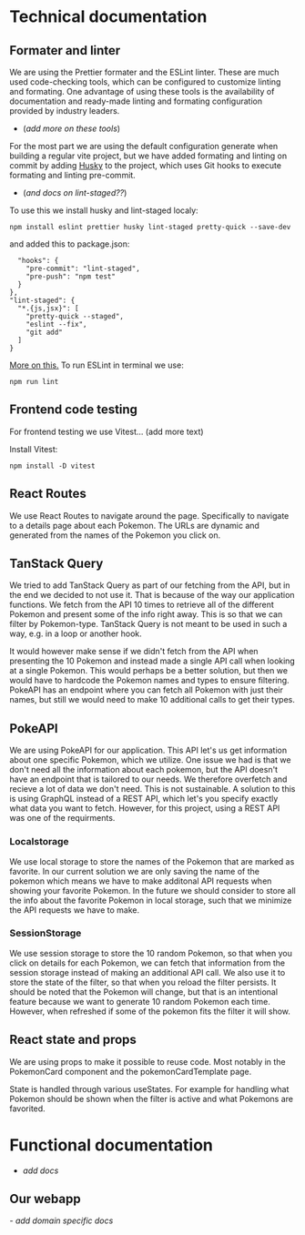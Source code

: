 # Technical documentation

## Formater and linter

We are using the Prettier formater and the ESLint linter. These are much used code-checking tools, which can be configured to customize linting and formating. One advantage of using these tools is the availability of documentation and ready-made linting and formating configuration provided by industry leaders.

- (_add more on these tools_)

For the most part we are using the default configuration generate when building a regular vite project, but we have added formating and linting on commit by adding [Husky](https://github.com/typicode/husky) to the project, which uses Git hooks to execute formating and linting pre-commit.

- (_and docs on lint-staged??_)

To use this we install husky and lint-staged localy:

```
npm install eslint prettier husky lint-staged pretty-quick --save-dev
```

and added this to package.json:

```"husky": {
  "hooks": {
    "pre-commit": "lint-staged",
    "pre-push": "npm test"
  }
},
"lint-staged": {
  "*.{js,jsx}": [
    "pretty-quick --staged",
    "eslint --fix",
    "git add"
  ]
}
```

[More on this.](https://dev.to/kreshby/keep-your-code-clean-with-eslint-prettier-pre-commit-and-pre-push-hooks-using-husky-lint-staged-and-pretty-quick-4fka)
To run ESLint in terminal we use:

```
npm run lint
```

## Frontend code testing

For frontend testing we use Vitest... (add more text)

Install Vitest:

```
npm install -D vitest
```

## React Routes

We use React Routes to navigate around the page. Specifically to navigate to a details page about each Pokemon. The URLs are dynamic and generated from the names of the Pokemon you click on.

## TanStack Query

We tried to add TanStack Query as part of our fetching from the API, but in the end we decided to not use it. That is because of the way our application functions. We fetch from the API 10 times to retrieve all of the different Pokemon and present some of the info right away. This is so that we can filter by Pokemon-type. TanStack Query is not meant to be used in such a way, e.g. in a loop or another hook.

It would however make sense if we didn't fetch from the API when presenting the 10 Pokemon and instead made a single API call when looking at a single Pokemon. This would perhaps be a better solution, but then we would have to hardcode the Pokemon names and types to ensure filtering. PokeAPI has an endpoint where you can fetch all Pokemon with just their names, but still we would need to make 10 additional calls to get their types.

## PokeAPI

We are using PokeAPI for our application. This API let's us get information about one specific Pokemon, which we utilize. One issue we had is that we don't need all the information about each pokemon, but the API doesn't have an endpoint that is tailored to our needs. We therefore overfetch and recieve a lot of data we don't need. This is not sustainable. A solution to this is using GraphQL instead of a REST API, which let's you specify exactly what data you want to fetch. However, for this project, using a REST API was one of the requirments.

### Localstorage

We use local storage to store the names of the Pokemon that are marked as favorite. In our current solution we are only saving the name of the pokemon which means we have to make additonal API requests when showing your favorite Pokemon. In the future we should consider to store all the info about the favorite Pokemon in local storage, such that we minimize the API requests we have to make.

### SessionStorage

We use session storage to store the 10 random Pokemon, so that when you click on details for each Pokemon, we can fetch that information from the session storage instead of making an additional API call. We also use it to store the state of the filter, so that when you reload the filter persists. It should be noted that the Pokemon will change, but that is an intentional feature because we want to generate 10 random Pokemon each time. However, when refreshed if some of the pokemon fits the filter it will show.

## React state and props

We are using props to make it possible to reuse code. Most notably in the PokemonCard component and the pokemonCardTemplate page.

State is handled through various useStates. For example for handling what Pokemon should be shown when the filter is active and what Pokemons are favorited.

# Functional documentation

- _add docs_

## Our webapp

_- add domain specific docs_

<!-- ## Expanding the ESLint configuration

If you are developing a production application, we recommend updating the configuration to enable type aware lint rules:

- Configure the top-level `parserOptions` property like this:

```js
   parserOptions: {
    ecmaVersion: 'latest',
    sourceType: 'module',
    project: ['./tsconfig.json', './tsconfig.node.json'],
    tsconfigRootDir: __dirname,
   },
```

- Replace `plugin:@typescript-eslint/recommended` to `plugin:@typescript-eslint/recommended-type-checked` or `plugin:@typescript-eslint/strict-type-checked`
- Optionally add `plugin:@typescript-eslint/stylistic-type-checked`
- Install [eslint-plugin-react](https://github.com/jsx-eslint/eslint-plugin-react) and add `plugin:react/recommended` & `plugin:react/jsx-runtime` to the `extends` list -->
